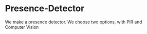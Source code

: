# Presence-Detector
We make a presence detector. We choose two options, with PIR and Computer Vision
